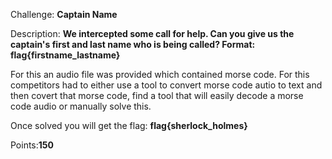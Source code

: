 Challenge: **Captain Name**

Description: **We intercepted some call for help. Can you give us the captain's first and last name who is being called? Format: flag{firstname_lastname}**

For this an audio file was provided which contained morse code. For this competitors had to either use a tool to convert morse code autio to text and then covert that morse code, find a tool that will easily decode a morse code audio or manually solve this. 

Once solved you will get the flag: **flag{sherlock_holmes}**

Points:**150**